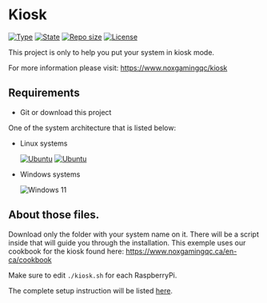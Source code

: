 # Kiosk

[![Type](https://img.shields.io/badge/project%20type-system-blue?style=for-the-badge&labelColor=333333)](#)
[![State](https://img.shields.io/badge/state-maintained-228C22?style=for-the-badge&labelColor=333333)](#)
[![Repo size](https://img.shields.io/github/repo-size/NoxGamingQC/kiosk?style=for-the-badge&logo=github&logoColor=%23ffffff&labelColor=333333)](#)
[![License](https://img.shields.io/github/license/NoxGamingQC/kiosk?style=for-the-badge&labelColor=333333)](#)


This project is only to help you put your system in kiosk mode.

For more information please visit: https://www.noxgamingqc/kiosk

## Requirements

- Git or download this project

One of the system architecture that is listed below:

- Linux systems

  [![Ubuntu](https://img.shields.io/badge/Raspberry%20Pi%203-B61040?style=for-the-badge&logo=raspberry-pi&logoColor=white)](Linux/Raspberry%20Pi%203)
  [![Ubuntu](https://img.shields.io/badge/Ubuntu-22.04-E95420?style=for-the-badge&logo=ubuntu&logoColor=white&labelColor=333333)](Linux/Ubuntu/22.04)

- Windows systems

  ![Windows 11](https://img.shields.io/badge/Windows%2011-soon-%230079d5.svg?style=for-the-badge&logo=Windows%2011&logoColor=white&labelColor=333333)

## About those files.

Download only the folder with your system name on it. There will be a script inside that will guide you through the installation.
This exemple uses our cookbook for the kiosk found here:
https://www.noxgamingqc.ca/en-ca/cookbook

Make sure to edit `./kiosk.sh` for each RaspberryPi.

The complete setup instruction will be listed [here](setup.md).
